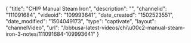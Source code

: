 {
    "title": "CHI&reg; Manual Steam Iron",
    "description": "",
    "channelid": "111091684",
    "videoid": "109993641",
    "date_created": "1502523551",
    "date_modified": "1504049173",
    "type": "captivate",
    "layout": "channelVideo",
    "url": "\/bbbusa-latest-videos\/chi\u00c2-manual-steam-iron-3-notes\/111091684-109993641"
}
